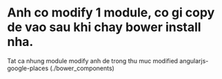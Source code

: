 # Anh co modify 1 module, co gi copy de vao sau khi chay bower install nha.
Tat ca nhung module modify anh de trong thu muc modified
angularjs-google-places (./bower_components)


